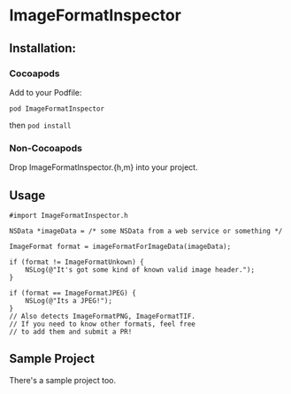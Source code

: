 # ImageFormatInspector

## Installation:

### Cocoapods

Add to your Podfile:

`pod ImageFormatInspector`

then `pod install`

### Non-Cocoapods

Drop ImageFormatInspector.{h,m} into your project.


## Usage

    #import ImageFormatInspector.h
    
    NSData *imageData = /* some NSData from a web service or something */
    
    ImageFormat format = imageFormatForImageData(imageData);
    
    if (format != ImageFormatUnkown) {
        NSLog(@"It's got some kind of known valid image header.");
    }
    
    if (format == ImageFormatJPEG) {
        NSLog(@"Its a JPEG!");
    }
    // Also detects ImageFormatPNG, ImageFormatTIF.
    // If you need to know other formats, feel free 
    // to add them and submit a PR!

## Sample Project

There's a sample project too.
